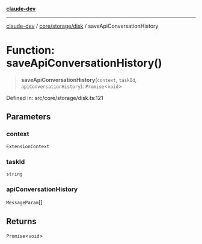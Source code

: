 [**claude-dev**](../../../../README.md)

***

[claude-dev](../../../../README.md) / [core/storage/disk](../README.md) / saveApiConversationHistory

# Function: saveApiConversationHistory()

> **saveApiConversationHistory**(`context`, `taskId`, `apiConversationHistory`): `Promise`\<`void`\>

Defined in: src/core/storage/disk.ts:121

## Parameters

### context

`ExtensionContext`

### taskId

`string`

### apiConversationHistory

`MessageParam`[]

## Returns

`Promise`\<`void`\>
